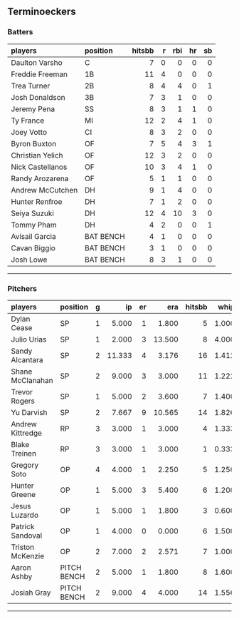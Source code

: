 ## Terminoeckers

### Batters

 
|players          |position  | hitsbb|  r| rbi| hr| sb| 
|:----------------|:---------|------:|--:|---:|--:|--:| 
|Daulton Varsho   |C         |      7|  0|   0|  0|  0| 
|Freddie Freeman  |1B        |     11|  4|   0|  0|  0| 
|Trea Turner      |2B        |      8|  4|   4|  0|  1| 
|Josh Donaldson   |3B        |      7|  3|   1|  0|  0| 
|Jeremy Pena      |SS        |      8|  3|   1|  1|  0| 
|Ty France        |MI        |     12|  2|   4|  1|  0| 
|Joey Votto       |CI        |      8|  3|   2|  0|  0| 
|Byron Buxton     |OF        |      7|  5|   4|  3|  1| 
|Christian Yelich |OF        |     12|  3|   2|  0|  0| 
|Nick Castellanos |OF        |     10|  3|   4|  1|  0| 
|Randy Arozarena  |OF        |      5|  1|   1|  0|  0| 
|Andrew McCutchen |DH        |      9|  1|   4|  0|  0| 
|Hunter Renfroe   |DH        |      7|  1|   2|  0|  0| 
|Seiya Suzuki     |DH        |     12|  4|  10|  3|  0| 
|Tommy Pham       |DH        |      4|  2|   0|  0|  1| 
|Avisail Garcia   |BAT BENCH |      4|  1|   0|  0|  0| 
|Cavan Biggio     |BAT BENCH |      3|  1|   0|  0|  0| 
|Josh Lowe        |BAT BENCH |      8|  3|   1|  0|  0| 

* * *

### Pitchers

 
|players          |position    |  g|     ip| er|    era| hitsbb|  whip| so|  w| sv| 
|:----------------|:-----------|--:|------:|--:|------:|------:|-----:|--:|--:|--:| 
|Dylan Cease      |SP          |  1|  5.000|  1|  1.800|      5| 1.000|  8|  1|  0| 
|Julio Urias      |SP          |  1|  2.000|  3| 13.500|      8| 4.000|  0|  0|  0| 
|Sandy Alcantara  |SP          |  2| 11.333|  4|  3.176|     16| 1.412|  9|  1|  0| 
|Shane McClanahan |SP          |  2|  9.000|  3|  3.000|     11| 1.222| 15|  0|  0| 
|Trevor Rogers    |SP          |  1|  5.000|  2|  3.600|      7| 1.400|  3|  0|  0| 
|Yu Darvish       |SP          |  2|  7.667|  9| 10.565|     14| 1.826|  5|  0|  0| 
|Andrew Kittredge |RP          |  3|  3.000|  1|  3.000|      4| 1.333|  5|  1|  1| 
|Blake Treinen    |RP          |  3|  3.000|  1|  3.000|      1| 0.333|  5|  1|  0| 
|Gregory Soto     |OP          |  4|  4.000|  1|  2.250|      5| 1.250|  2|  1|  2| 
|Hunter Greene    |OP          |  1|  5.000|  3|  5.400|      6| 1.200|  7|  1|  0| 
|Jesus Luzardo    |OP          |  1|  5.000|  1|  1.800|      3| 0.600| 12|  0|  0| 
|Patrick Sandoval |OP          |  1|  4.000|  0|  0.000|      6| 1.500|  6|  0|  0| 
|Triston McKenzie |OP          |  2|  7.000|  2|  2.571|      7| 1.000|  7|  0|  0| 
|Aaron Ashby      |PITCH BENCH |  2|  5.000|  1|  1.800|      8| 1.600|  5|  0|  0| 
|Josiah Gray      |PITCH BENCH |  2|  9.000|  4|  4.000|     14| 1.556| 10|  1|  0| 


* * *


